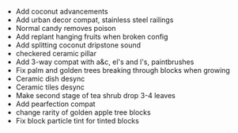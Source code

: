 - Add coconut advancements
- Add urban decor compat, stainless steel railings
- Normal candy removes poison
- Add replant hanging fruits when broken config
- Add splitting coconut dripstone sound
- checkered ceramic pillar
- Add 3-way compat with a&c, el's and l's, paintbrushes
- Fix palm and golden trees breaking through blocks when growing
- Ceramic dish desync
- Ceramic tiles desync
- Make second stage of tea shrub drop 3-4 leaves
- Add pearfection compat
- change rarity of golden apple tree blocks
- Fix block particle tint for tinted blocks
